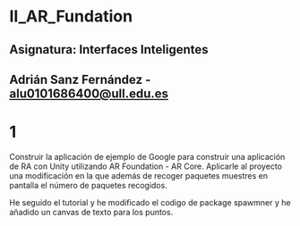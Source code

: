 # II_AR_Fundation
## Asignatura: Interfaces Inteligentes
## Adrián Sanz Fernández - alu0101686400@ull.edu.es

# 1 
Construir la aplicación de ejemplo de Google para construir una aplicación de RA con Unity utilizando AR Foundation - AR Core.
Aplicarle al proyecto una modificación en la que además de recoger paquetes muestres en pantalla el número de paquetes recogidos.

He seguido el tutorial y he modificado el codigo de package spawmner y he añadido un canvas de texto para los puntos.
